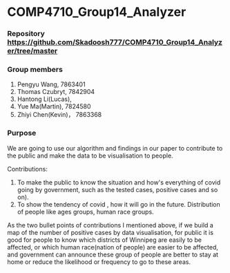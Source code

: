 # COMP4710_Group14_Analyzer

###  Repository https://github.com/Skadoosh777/COMP4710_Group14_Analyzer/tree/master

###  Group members
1. Pengyu Wang, 7863401
2. Thomas Czubryt, 7842904
3. Hantong Li(Lucas),
4. Yue Ma(Martin), 7824580
5. Zhiyi Chen(Kevin)， 7863368

###    Purpose
We are going to use our algorithm and findings in our paper to contribute to the public and make the data to be visualisation to people.

Contributions: 
1. To make the public to know the situation and how's everything of covid going by government, such as the tested cases, positive cases and so on). 
2. To show the tendency of covid , how it will go in the future. Distribution of people like ages groups, human race groups.

As the two bullet points of contributions I mentioned above,  if we build a map of the number of positive cases by data visualisation, for public it is good for people to know which districts of Winnipeg are easily to be affected, or which human race(nation of people) are easier to be affected, and government can announce these group of people are better to stay at home or reduce the likelihood or frequency to go to these areas. 






